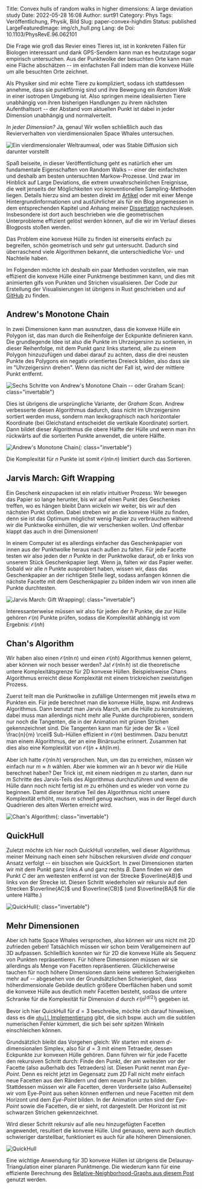 Title: Convex hulls of random walks in higher dimensions: A large deviation study
Date: 2022-05-28 16:08
Author: surt91
Category: Phys
Tags: Veröffentlichung, Physik, Bild
Slug: paper-convex-highdim
Status: published
LargeFeaturedImage: img/ch_hull.png
Lang: de
Doi: 10.1103/PhysRevE.96.062101

Die Frage wie groß das Revier eines Tieres ist, ist in konkreten Fällen für Biologen
interessant und dank GPS-Sendern kann man es heutzutage sogar empirisch untersuchen. Aus der
Punktwolke der besuchten Orte kann man eine Fläche abschätzen -- im einfachsten Fall
indem man die konvexe Hülle um alle besuchten Orte zeichnet.

Als Physiker sind mir echte Tiere zu kompliziert, sodass ich stattdessen annehme,
dass sie punktförmig sind und ihre Bewegung ein *Random Walk* in einer isotropen
Umgebung ist. Also springen meine idealisierten Tiere unabhängig von ihren bisherigen
Handlungen zu ihrem nächsten Aufenthaltsort -- der Abstand vom aktuellen Punkt ist dabei
in jeder Dimension unabhängig und normalverteilt.

*In jeder Dimension?* Ja, genau! Wir wollen schließlich auch das Revierverhalten von
vierdimensionalen Space Whales untersuchen.

![Ein vierdimensionaler Weltraumwal, oder was Stable Diffusion sich darunter vorstellt](/img/SpaceWhale.webp)

Spaß beiseite, in dieser Veröffentlichung geht es natürlich eher um fundamentale
Eigenschaften von Random Walks -- einer der einfachsten und deshalb am besten
untersuchten Markow-Prozesse. Und zwar im Hinblick auf Large Deviations,
die extrem unwahrscheinlichen Ereignisse, die weit jenseits der Möglichkeiten
von konventionellen Sampling-Methoden liegen. Details hierzu sind am besten
direkt im [Artikel](https://academic.schawe.me/pdf/2017_convex_highdim_PRE.pdf) oder mit einer
Menge Hintergrundinformationen und ausführlicher als für ein Blog angemessen
in dem entsprechenden Kapitel und Anhang meiner [Dissertation](https://academic.schawe.me/pdf/dissertation.pdf)
nachzulesen. Insbesondere ist dort auch beschrieben wie die geometrischen
Unterprobleme effizient gelöst werden können, auf die wir im Verlauf dieses
Blogposts stoßen werden.

Das Problem eine konvexe Hülle zu finden ist einerseits einfach zu begreifen,
schön geometrisch und sehr gut untersucht. Dadurch sind überraschend viele
Algorithmen bekannt, die unterschiedliche Vor- und Nachteile haben.

Im Folgenden möchte ich deshalb ein paar Methoden vorstellen, wie man effizient
die konvexe Hülle einer Punktmenge bestimmen kann, und dies mit animierten gifs von
Punkten und Strichen visualisieren. Der Code zur Erstellung der Visualisierungen
ist übrigens in Rust geschrieben und auf [GitHub](https://github.com/surt91/convex_hulls) zu finden.

## Andrew's Monotone Chain

In zwei Dimensionen kann man ausnutzen, dass die konvexe Hülle ein Polygon ist, das
man durch die Reihenfolge der Eckpunkte definieren kann. Die grundlegende Idee ist
also die Punkte im Uhrzeigersinn zu sortieren, in dieser Reihenfolge, mit dem
Punkt ganz links startend, alle zu einem Polygon hinzuzufügen und dabei darauf
zu achten, dass die drei neusten Punkte des Polygons ein negativ orientiertes Dreieck
bilden, also dass sie im "Uhrzeigersinn drehen". Wenn das nicht der Fall ist,
wird der mittlere Punkt entfernt.

![Sechs Schritte von Andrew's Monotone Chain -- oder Graham Scan](/img/ch_andrew_steps.webp){: class="invertable"}

Dies ist übrigens die ursprüngliche Variante, der *Graham Scan*. Andrew verbesserte
diesen Algorithmus dadurch, dass nicht im Uhrzeigersinn sortiert werden muss, sondern
man lexikographisch nach horizontaler Koordinate (bei Gleichstand entscheidet die
vertikale Koordinate) sortiert. Dann bildet dieser Algorithmus die obere Hälfte der Hülle
und wenn man ihn rückwärts auf die sortierten Punkte anwendet, die untere Hälfte.

![Andrew's Monotone Chain](/img/ch_andrew.gif){: class="invertable"}

Die Komplexität für $n$ Punkte ist somit $\mathcal{O}(n \ln n)$ limitiert durch das Sortieren.

## Jarvis March: Gift Wrapping

Ein Geschenk einzupacken ist ein relativ intuitiver Prozess: Wir bewegen das Papier
so lange herunter, bis wir auf einen Punkt des Geschenkes treffen, wo es hängen bleibt
Dann wickeln wir weiter, bis wir auf den nächsten Punkt stoßen. Dabei streben wir an die
konvexe Hülle zu finden, denn sie ist das Optimum möglichst wenig Papier zu verbrauchen
während wir die Punktwolke einhüllen, die wir verschenken wollen. Und offenbar klappt das
auch in drei Dimensionen!

In einem Computer ist es allerdings einfacher das Geschenkpapier von innen aus der Punktwolke
heraus nach außen zu falten. Für jede Facette testen wir also jeden der $n$ Punkte in der
Punktwolke darauf, ob er links von unserem Stück Geschenkpapier liegt. Wenn ja, falten wir das
Papier weiter. Sobald wir alle $n$ Punkte ausprobiert haben, wissen wir, dass das Geschenkpapier
an der richtigen Stelle liegt, sodass anfangen können die nächste Facette mit dem Geschenkpapier
zu bilden indem wir von innen alle Punkte durchtesten.

![Jarvis March: Gift Wrapping](/img/ch_jarvis.gif){: class="invertable"}

Interessanterweise müssen wir also für jeden der $h$ Punkte, die zur Hülle gehören $\mathcal{O}(n)$ Punkte
prüfen, sodass die Komplexität abhängig ist vom Ergebnis: $\mathcal{O}(n h)$

## Chan's Algorithm

Wir haben also einen $\mathcal{O}(n \ln n)$ und einen $\mathcal{O}(n h)$ Algorithmus kennen gelernt,
aber können wir noch besser werden? Ja! $\mathcal{O}(n \ln h)$ ist die theoretische untere Komplexitätsgrenze
für 2D konvexe Hüllen. Beispielsweise Chans Algorithmus erreicht diese Komplexität mit einem trickreichen
zweistufigen Prozess.

Zuerst teilt man die Punktwolke in zufällige Untermengen mit jeweils etwa $m$ Punkten ein. Für jede berechnet
man die konvexe Hülle, bspw. mit Andrews Algorithmus. Dann benutzt man Jarvis March, um die Hülle zu konstruieren,
dabei muss man allerdings nicht mehr alle Punkte durchprobieren, sondern nur noch die Tangenten, die in der Animation
mit grünen Strichen gekennzeichnet sind. Die Tangenten kann man für jede der $k = \lceil \frac{n}{m} \rceil$ Sub-Hüllen
effizient in $\mathcal{O}(m)$ bestimmen. Dazu benutzt man einem Algorithmus, der an eine Binärsuche erinnert.
Zusammen hat dies also eine Komplexität von $\mathcal{O}((n+kh) \ln m)$.

Aber ich hatte $\mathcal{O}(n \ln h)$ versprochen. Nun, um das zu erreichen, müssen wir einfach nur $m \approx h$ wählen.
Aber wie kommen wir an $h$ bevor wir die Hülle berechnet haben? Der Trick ist, mit einem niedrigen $m$ zu starten,
dann nur $m$ Schritte des Jarvis-Teils des Algorithmus durchzuführen und wenn die Hülle dann noch nicht fertig ist
$m$ zu erhöhen und es wieder von vorne zu beginnen. Damit dieser iterative Teil des Algorithmus nicht unsere Komplexität
erhöht, muss $m$ schnell genug wachsen, was in der Regel durch Quadrieren des alten Werten erreicht wird.

![Chan's Algorithm](/img/ch_chan.gif){: class="invertable"}

## QuickHull

Zuletzt möchte ich hier noch QuickHull vorstellen, weil dieser Algorithmus meiner Meinung nach einen sehr hübschen
rekursiven *divide and conquer* Ansatz verfolgt -- ein bisschen wie QuickSort.
In zwei Dimensionen starten wir mit dem Punkt ganz links $A$ und ganz rechts $B$. Dann finden wir den Punkt $C$ der
am weitesten entfernt ist von der Strecke $\overline{AB}$ und links von der Strecke ist. Diesen Schritt wiederholen wir
rekursiv auf den Strecken $\overline{AC}$ und $\overline{CB}$ (und $\overline{BA}$ für die untere Hälfte.)

![QuickHull](/img/ch_quickhull.gif){: class="invertable"}

## Mehr Dimensionen

Aber ich hatte Space Whales versprochen, also können wir uns nicht mit 2D zufrieden geben!
Tatsächlich müssen wir schon beim Verallgemeinern auf 3D aufpassen. Schließlich konnten
wir für 2D die konvexe Hülle als Sequenz von Punkten repräsentieren. Für höhere Dimensionen
müssen wir sie allerdings als Menge von Facetten repräsentieren. Glücklicherweise tauchen
für noch höhere Dimensionen dann keine weiteren Schwierigkeiten mehr auf -- abgesehen von der
Grundsätzlichen Schwierigkeit, dass höherdimensionale Gebilde deutlich größere Oberflächen
haben und somit die konvexe Hülle aus deutlich mehr Facetten besteht, sodass die untere Schranke
für die Komplexität für Dimension $d$ durch $\mathcal{O}(n^{\lfloor d / 2 \rfloor})$ gegeben ist.

Bevor ich hier QuickHull für $d=3$ beschreibe, möchte ich darauf hinweisen, dass es die
[`qhull` Implementierung](http://www.qhull.org/) gibt, die sich bspw. auch um die subtilen numerischen
Fehler kümmert, die sich bei sehr spitzen Winkeln einschleichen können.

Grundsätzlich bleibt das Vorgehen gleich: Wir starten mit einem $d$-dimensionalen Simplex, also für $d=3$
mit einem Tetraeder, dessen Eckpunkte zur konvexen Hülle gehören. Dann führen wir für jede Facette
den rekursiven Schritt durch: Finde den Punkt, der am weitesten *vor* der Facette (also außerhalb des Tetraeders) ist.
Diesen Punkt nennt man *Eye-Point*. Denn es reicht jetzt im Gegensatz zum 2D Fall nicht mehr
einfach neue Facetten aus den Rändern und dem neuen Punkt zu bilden. Stattdessen müssen wir alle
Facetten, deren Vorderseite (also Außenseite) wir vom Eye-Point aus sehen können entfernen und
neue Facetten mit dem Horizont und dem *Eye-Point* bilden. In der Animation unten sind der *Eye-Point*
sowie die Facetten, die er sieht, rot dargestellt. Der Horizont ist mit schwarzen Strichen gekennzeichnet.

Wird dieser Schritt rekursiv auf alle neu hinzugefügten Facetten angewendet, resultiert die
konvexe Hülle. Und genauso, wenn auch deutlich schwieriger darstellbar, funktioniert es auch
für alle höheren Dimensionen.

![QuickHull](/img/ch_quickhull3d.gif)

Eine wichtige Anwendung für 3D konvexe Hüllen ist übrigens die Delaunay-Triangulation einer planaren
Punktmenge. Die wiederum kann für eine effiziente Berechnung des [Relative-Neighborhood-Graphs aus
diesem Post]({filename}/relative-neighborhood-graph.md) genutzt werden.

